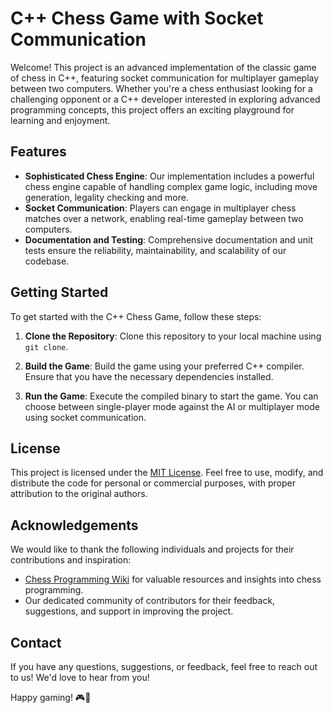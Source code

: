 # C++ Chess Game with Socket Communication

Welcome! This project is an advanced implementation of the classic game of chess in C++, featuring socket communication for multiplayer gameplay between two computers. Whether you're a chess enthusiast looking for a challenging opponent or a C++ developer interested in exploring advanced programming concepts, this project offers an exciting playground for learning and enjoyment.

## Features

- **Sophisticated Chess Engine**: Our implementation includes a powerful chess engine capable of handling complex game logic, including move generation, legality checking and more.
- **Socket Communication**: Players can engage in multiplayer chess matches over a network, enabling real-time gameplay between two computers.
- **Documentation and Testing**: Comprehensive documentation and unit tests ensure the reliability, maintainability, and scalability of our codebase.

## Getting Started

To get started with the C++ Chess Game, follow these steps:

1. **Clone the Repository**: Clone this repository to your local machine using `git clone`.

2. **Build the Game**: Build the game using your preferred C++ compiler. Ensure that you have the necessary dependencies installed.

3. **Run the Game**: Execute the compiled binary to start the game. You can choose between single-player mode against the AI or multiplayer mode using socket communication.

## License

This project is licensed under the [MIT License](LICENSE). Feel free to use, modify, and distribute the code for personal or commercial purposes, with proper attribution to the original authors.

## Acknowledgements

We would like to thank the following individuals and projects for their contributions and inspiration:

- [Chess Programming Wiki](https://www.chessprogramming.org/Main_Page) for valuable resources and insights into chess programming.
- Our dedicated community of contributors for their feedback, suggestions, and support in improving the project.

## Contact

If you have any questions, suggestions, or feedback, feel free to reach out to us! We'd love to hear from you!

Happy gaming! 🎮👑
